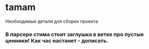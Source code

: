 # tamam
Необходимые детали для сборки проекта

### В парсере стима стоит заглушка в ветке про пустые ценники! Как час настанет - дописать.
